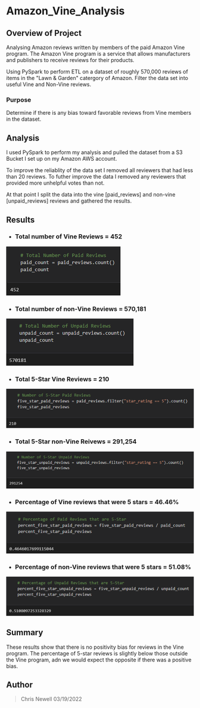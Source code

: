 # Amazon_Vine_Analysis

## Overview of Project
Analysing Amazon reviews written by members of the paid Amazon Vine program. The Amazon Vine program is a service that allows manufacturers and publishers to receive reviews for their products.

Using PySpark to perform ETL on a dataset of roughly 570,000 reviews of items in the "Lawn & Garden" catergory of Amazon. Filter the data set into useful Vine and Non-Vine reviews. 

### Purpose
 Determine if there is any bias toward favorable reviews from Vine members in the dataset.

## Analysis
I used PySpark to perform my analysis and pulled the dataset from a S3 Bucket I set up on my Amazon AWS account. 

To improve the reliablity of the data set I removed all reviewers that had less than 20 reviews. To futher improve the data I removed any reviewers that provided more unhelpful votes than not. 

At that point I split the data into the vine [paid_reviews] and non-vine [unpaid_reviews] reviews and gathered the results. 

## Results
* ### Total number of Vine Reviews = 452

![Total Vine Reviews](/vine_total.png) 

* ### Total number of non-Vine Reviews = 570,181

![Total Non-Vine Reviews](/nonvine_total.png) 

* ### Total 5-Star Vine Reviews = 210

![Total 5-Star Vine Reviews](/vine_5_star.png)

* ### Total 5-Star non-Vine Reivews = 291,254

![Total 5-Star Non-Vine Reivews](/nonvine_5_star.png)

* ### Percentage of Vine reviews that were 5 stars = 46.46%

![Percentage of 5-Star Vine Reviews](/vine_5_star_percent.png) 

* ### Percentage of non-Vine reviews that were 5 stars = 51.08%

![Percentage of 5-Star Non-Vine Reviews](/nonvine_5_star_percent.png) 

## Summary
These results show that there is no positivity bias for reviews in the Vine program. The percentage of 5-star reviews is slightly below those outside the Vine program, adn we would expect the opposite if there was a positive bias. 


## Author
> Chris Newell 03/19/2022
